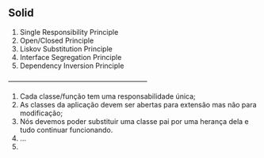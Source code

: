 ## Solid

1. Single Responsibility Principle
2. Open/Closed Principle
3. Liskov Substitution Principle
4. Interface Segregation Principle
5. Dependency Inversion Principle

————————————————————

1. Cada classe/função tem uma responsabilidade única;
2. As classes da aplicação devem ser abertas para extensão mas não para modificação;
3. Nós devemos poder substituir uma classe pai por uma herança dela e tudo continuar funcionando.
4. …
5.
